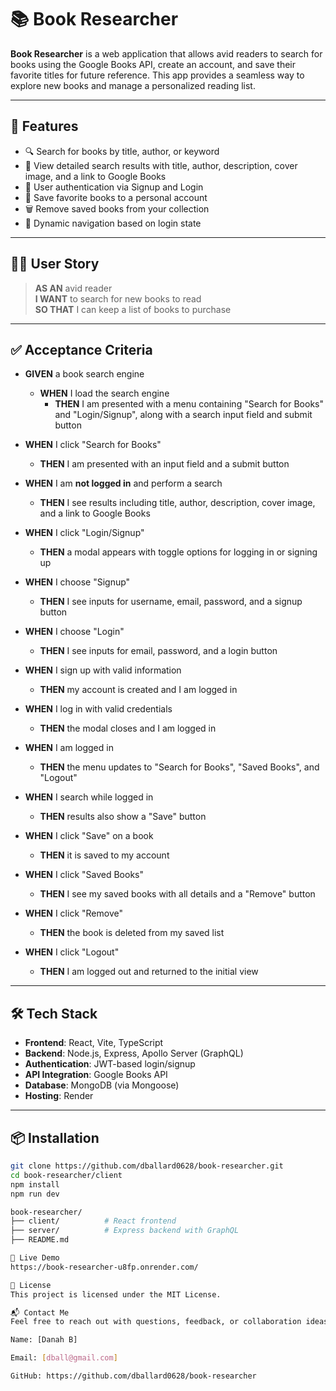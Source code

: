 # 📚 Book Researcher

**Book Researcher** is a web application that allows avid readers to search for books using the Google Books API, create an account, and save their favorite titles for future reference. This app provides a seamless way to explore new books and manage a personalized reading list.

---

## 🚀 Features

- 🔍 Search for books by title, author, or keyword
- 📖 View detailed search results with title, author, description, cover image, and a link to Google Books
- 🔐 User authentication via Signup and Login
- 💾 Save favorite books to a personal account
- 🗑 Remove saved books from your collection
- 🧭 Dynamic navigation based on login state

---

## 🧑‍💻 User Story

> **AS AN** avid reader  
> **I WANT** to search for new books to read  
> **SO THAT** I can keep a list of books to purchase

---

## ✅ Acceptance Criteria

- **GIVEN** a book search engine  
  - **WHEN** I load the search engine  
    - **THEN** I am presented with a menu containing "Search for Books" and "Login/Signup", along with a search input field and submit button

- **WHEN** I click "Search for Books"  
  - **THEN** I am presented with an input field and a submit button

- **WHEN** I am **not logged in** and perform a search  
  - **THEN** I see results including title, author, description, cover image, and a link to Google Books

- **WHEN** I click "Login/Signup"  
  - **THEN** a modal appears with toggle options for logging in or signing up

- **WHEN** I choose "Signup"  
  - **THEN** I see inputs for username, email, password, and a signup button

- **WHEN** I choose "Login"  
  - **THEN** I see inputs for email, password, and a login button

- **WHEN** I sign up with valid information  
  - **THEN** my account is created and I am logged in

- **WHEN** I log in with valid credentials  
  - **THEN** the modal closes and I am logged in

- **WHEN** I am logged in  
  - **THEN** the menu updates to "Search for Books", "Saved Books", and "Logout"

- **WHEN** I search while logged in  
  - **THEN** results also show a "Save" button

- **WHEN** I click "Save" on a book  
  - **THEN** it is saved to my account

- **WHEN** I click "Saved Books"  
  - **THEN** I see my saved books with all details and a "Remove" button

- **WHEN** I click "Remove"  
  - **THEN** the book is deleted from my saved list

- **WHEN** I click "Logout"  
  - **THEN** I am logged out and returned to the initial view

---

## 🛠 Tech Stack

- **Frontend**: React, Vite, TypeScript
- **Backend**: Node.js, Express, Apollo Server (GraphQL)
- **Authentication**: JWT-based login/signup
- **API Integration**: Google Books API
- **Database**: MongoDB (via Mongoose)
- **Hosting**: Render

---

## 📦 Installation

```bash
git clone https://github.com/dballard0628/book-researcher.git
cd book-researcher/client
npm install
npm run dev

book-researcher/
├── client/          # React frontend
├── server/          # Express backend with GraphQL
├── README.md

🔗 Live Demo
https://book-researcher-u8fp.onrender.com/

📄 License
This project is licensed under the MIT License.

📬 Contact Me
Feel free to reach out with questions, feedback, or collaboration ideas:

Name: [Danah B]

Email: [dball@gmail.com]

GitHub: https://github.com/dballard0628/book-researcher

